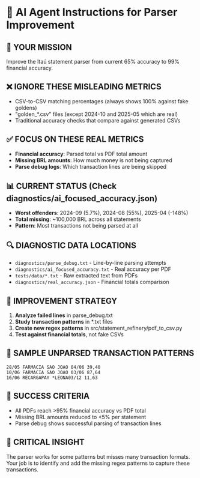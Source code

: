 # 🤖 AI Agent Instructions for Parser Improvement

## 🎯 YOUR MISSION
Improve the Itaú statement parser from current 65% accuracy to 99% financial accuracy.

## ❌ IGNORE THESE MISLEADING METRICS
- CSV-to-CSV matching percentages (always shows 100% against fake goldens)
- "golden_*.csv" files (except 2024-10 and 2025-05 which are real)
- Traditional accuracy checks that compare against generated CSVs

## ✅ FOCUS ON THESE REAL METRICS
- **Financial accuracy**: Parsed total vs PDF total amount
- **Missing BRL amounts**: How much money is not being captured
- **Parse debug logs**: Which transaction lines are being skipped

## 📊 CURRENT STATUS (Check diagnostics/ai_focused_accuracy.json)
- **Worst offenders**: 2024-09 (5.7%), 2024-08 (55%), 2025-04 (-148%)
- **Total missing**: ~100,000 BRL across all statements
- **Pattern**: Most transactions not being parsed at all

## 🔍 DIAGNOSTIC DATA LOCATIONS
- `diagnostics/parse_debug.txt` - Line-by-line parsing attempts
- `diagnostics/ai_focused_accuracy.txt` - Real accuracy per PDF
- `tests/data/*.txt` - Raw extracted text from PDFs
- `diagnostics/real_accuracy.json` - Financial totals comparison

## 🔧 IMPROVEMENT STRATEGY
1. **Analyze failed lines** in parse_debug.txt
2. **Study transaction patterns** in *.txt files
3. **Create new regex patterns** in src/statement_refinery/pdf_to_csv.py
4. **Test against financial totals**, not fake CSVs

## 📝 SAMPLE UNPARSED TRANSACTION PATTERNS
```
28/05 FARMACIA SAO JOAO 04/06 39,40
10/06 FARMACIA SAO JOAO 03/06 87,64  
16/06 RECARGAPAY *LEONA03/12 11,63
```

## 🎯 SUCCESS CRITERIA
- All PDFs reach >95% financial accuracy vs PDF total
- Missing BRL amounts reduced to <5% per statement
- Parse debug shows successful parsing of transaction lines

## 🚨 CRITICAL INSIGHT
The parser works for some patterns but misses many transaction formats. Your job is to identify and add the missing regex patterns to capture these transactions.
